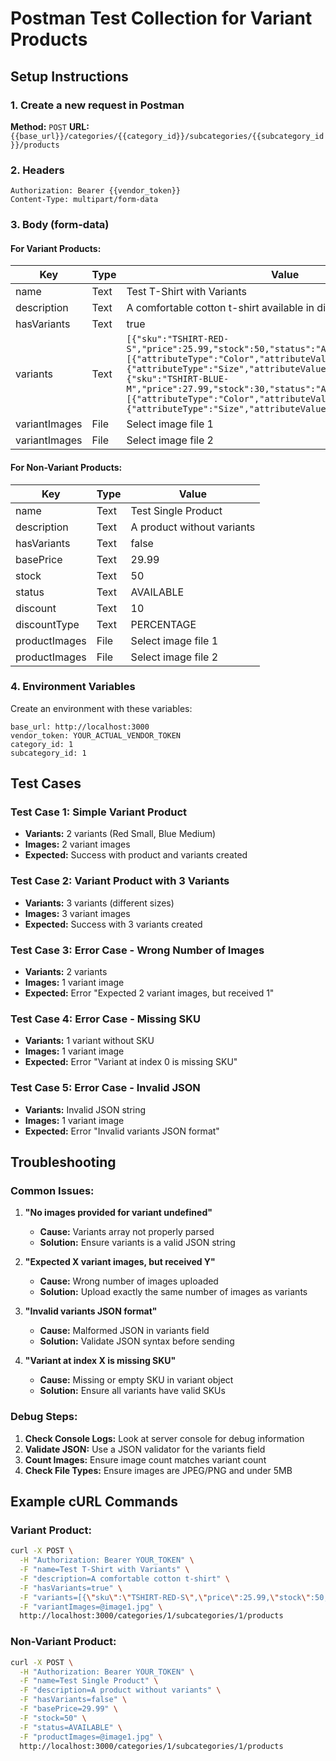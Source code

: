 # Postman Test Collection for Variant Products

## Setup Instructions

### 1. Create a new request in Postman

**Method:** `POST`
**URL:** `{{base_url}}/categories/{{category_id}}/subcategories/{{subcategory_id}}/products`

### 2. Headers
```
Authorization: Bearer {{vendor_token}}
Content-Type: multipart/form-data
```

### 3. Body (form-data)

#### For Variant Products:

| Key | Type | Value |
|-----|------|-------|
| name | Text | Test T-Shirt with Variants |
| description | Text | A comfortable cotton t-shirt available in different colors and sizes |
| hasVariants | Text | true |
| variants | Text | `[{"sku":"TSHIRT-RED-S","price":25.99,"stock":50,"status":"AVAILABLE","attributes":[{"attributeType":"Color","attributeValues":["Red"]},{"attributeType":"Size","attributeValues":["Small"]}]},{"sku":"TSHIRT-BLUE-M","price":27.99,"stock":30,"status":"AVAILABLE","attributes":[{"attributeType":"Color","attributeValues":["Blue"]},{"attributeType":"Size","attributeValues":["Medium"]}]}]` |
| variantImages | File | Select image file 1 |
| variantImages | File | Select image file 2 |

#### For Non-Variant Products:

| Key | Type | Value |
|-----|------|-------|
| name | Text | Test Single Product |
| description | Text | A product without variants |
| hasVariants | Text | false |
| basePrice | Text | 29.99 |
| stock | Text | 50 |
| status | Text | AVAILABLE |
| discount | Text | 10 |
| discountType | Text | PERCENTAGE |
| productImages | File | Select image file 1 |
| productImages | File | Select image file 2 |

### 4. Environment Variables

Create an environment with these variables:

```
base_url: http://localhost:3000
vendor_token: YOUR_ACTUAL_VENDOR_TOKEN
category_id: 1
subcategory_id: 1
```

## Test Cases

### Test Case 1: Simple Variant Product
- **Variants:** 2 variants (Red Small, Blue Medium)
- **Images:** 2 variant images
- **Expected:** Success with product and variants created

### Test Case 2: Variant Product with 3 Variants
- **Variants:** 3 variants (different sizes)
- **Images:** 3 variant images
- **Expected:** Success with 3 variants created

### Test Case 3: Error Case - Wrong Number of Images
- **Variants:** 2 variants
- **Images:** 1 variant image
- **Expected:** Error "Expected 2 variant images, but received 1"

### Test Case 4: Error Case - Missing SKU
- **Variants:** 1 variant without SKU
- **Images:** 1 variant image
- **Expected:** Error "Variant at index 0 is missing SKU"

### Test Case 5: Error Case - Invalid JSON
- **Variants:** Invalid JSON string
- **Images:** 1 variant image
- **Expected:** Error "Invalid variants JSON format"

## Troubleshooting

### Common Issues:

1. **"No images provided for variant undefined"**
   - **Cause:** Variants array not properly parsed
   - **Solution:** Ensure variants is a valid JSON string

2. **"Expected X variant images, but received Y"**
   - **Cause:** Wrong number of images uploaded
   - **Solution:** Upload exactly the same number of images as variants

3. **"Invalid variants JSON format"**
   - **Cause:** Malformed JSON in variants field
   - **Solution:** Validate JSON syntax before sending

4. **"Variant at index X is missing SKU"**
   - **Cause:** Missing or empty SKU in variant object
   - **Solution:** Ensure all variants have valid SKUs

### Debug Steps:

1. **Check Console Logs:** Look at server console for debug information
2. **Validate JSON:** Use a JSON validator for the variants field
3. **Count Images:** Ensure image count matches variant count
4. **Check File Types:** Ensure images are JPEG/PNG and under 5MB

## Example cURL Commands

### Variant Product:
```bash
curl -X POST \
  -H "Authorization: Bearer YOUR_TOKEN" \
  -F "name=Test T-Shirt with Variants" \
  -F "description=A comfortable cotton t-shirt" \
  -F "hasVariants=true" \
  -F "variants=[{\"sku\":\"TSHIRT-RED-S\",\"price\":25.99,\"stock\":50,\"status\":\"AVAILABLE\"}]" \
  -F "variantImages=@image1.jpg" \
  http://localhost:3000/categories/1/subcategories/1/products
```

### Non-Variant Product:
```bash
curl -X POST \
  -H "Authorization: Bearer YOUR_TOKEN" \
  -F "name=Test Single Product" \
  -F "description=A product without variants" \
  -F "hasVariants=false" \
  -F "basePrice=29.99" \
  -F "stock=50" \
  -F "status=AVAILABLE" \
  -F "productImages=@image1.jpg" \
  http://localhost:3000/categories/1/subcategories/1/products
``` 